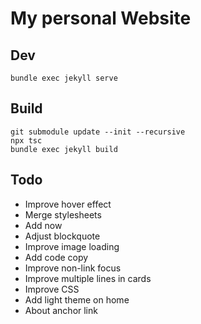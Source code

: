 # My personal Website

## Dev
```
bundle exec jekyll serve
```

## Build

```
git submodule update --init --recursive
npx tsc
bundle exec jekyll build
```

## Todo
- Improve hover effect
- Merge stylesheets
- Add now
- Adjust blockquote
- Improve image loading
- Add code copy
- Improve non-link focus
- Improve multiple lines in cards
- Improve CSS
- Add light theme on home
- About anchor link
